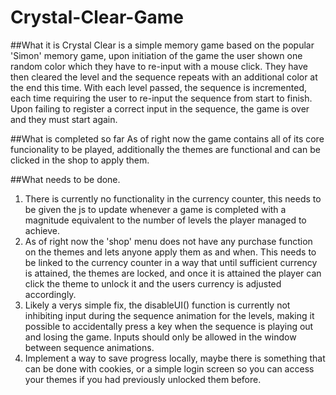 # Crystal-Clear-Game
##What it is
Crystal Clear is a simple memory game based on the popular 'Simon' memory game, upon initiation of the game the user shown one random color which they have to re-input with a mouse click. 
They have then cleared the level and the sequence repeats with an additional color at the end this time. With each level passed, the sequence is incremented, each time requiring the user to re-input
the sequence from start to finish. Upon failing to register a correct input in the sequence, the game is over and they must start again.

##What is completed so far
As of right now the game contains all of its core funcionality to be played, additionally the themes are functional and can be clicked in the shop to apply them.

##What needs to be done.
1. There is currently no functionality in the currency counter, this needs to be given the js to update whenever a game is completed with a magnitude equivalent to the number of levels the player managed to achieve.
2. As of right now the 'shop' menu does not have any purchase function on the themes and lets anyone apply them as and when. This needs to be linked to the currency counter in a way that until sufficient currency
is attained, the themes are locked, and once it is attained the player can click the theme to unlock it and the users currency is adjusted accordingly. 
3. Likely a verys simple fix, the disableUI() function is currently not inhibiting input during the sequence animation for the levels, making it possible to accidentally press a key when the sequence is playing out
and losing the game. Inputs should only be allowed in the window between sequence animations.
4. Implement a way to save progress locally, maybe there is something that can be done with cookies, or a simple login screen so you can access your themes if you had previously unlocked them before.
